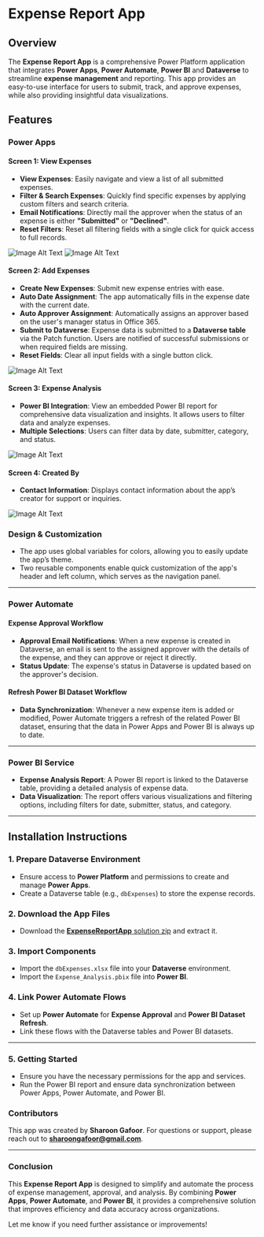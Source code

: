 

# **Expense Report App**

## Overview

The **Expense Report App** is a comprehensive Power Platform application that integrates **Power Apps**, **Power Automate**, **Power BI** and **Dataverse** to streamline **expense management** and reporting. This app provides an easy-to-use interface for users to submit, track, and approve expenses, while also providing insightful data visualizations.

## Features

### **Power Apps**

#### **Screen 1: View Expenses**
- **View Expenses**: Easily navigate and view a list of all submitted expenses.
- **Filter & Search Expenses**: Quickly find specific expenses by applying custom filters and search criteria.
- **Email Notifications**: Directly mail the approver when the status of an expense is either **"Submitted"** or **"Declined"**.
- **Reset Filters**: Reset all filtering fields with a single click for quick access to full records.

![Image Alt Text](images/images(1).png)
![Image Alt Text](images/images(3).png)

#### **Screen 2: Add Expenses**
- **Create New Expenses**: Submit new expense entries with ease.
- **Auto Date Assignment**: The app automatically fills in the expense date with the current date.
- **Auto Approver Assignment**: Automatically assigns an approver based on the user's manager status in Office 365.
- **Submit to Dataverse**: Expense data is submitted to a **Dataverse table** via the Patch function. Users are notified of successful submissions or when required fields are missing.
- **Reset Fields**: Clear all input fields with a single button click.

![Image Alt Text](images/images(4).png)

#### **Screen 3: Expense Analysis**
- **Power BI Integration**: View an embedded Power BI report for comprehensive data visualization and insights. It allows users to filter data and analyze expenses.
- **Multiple Selections**: Users can filter data by date, submitter, category, and status.

![Image Alt Text](images/images(5).png)

#### **Screen 4: Created By**
- **Contact Information**: Displays contact information about the app’s creator for support or inquiries.

![Image Alt Text](images/images(6).png)

### **Design & Customization**
- The app uses global variables for colors, allowing you to easily update the app’s theme.
- Two reusable components enable quick customization of the app's header and left column, which serves as the navigation panel.

---

### **Power Automate**

#### **Expense Approval Workflow**
- **Approval Email Notifications**: When a new expense is created in Dataverse, an email is sent to the assigned approver with the details of the expense, and they can approve or reject it directly.
- **Status Update**: The expense's status in Dataverse is updated based on the approver's decision.

#### **Refresh Power BI Dataset Workflow**
- **Data Synchronization**: Whenever a new expense item is added or modified, Power Automate triggers a refresh of the related Power BI dataset, ensuring that the data in Power Apps and Power BI is always up to date.

---

### **Power BI Service**

- **Expense Analysis Report**: A Power BI report is linked to the Dataverse table, providing a detailed analysis of expense data.
- **Data Visualization**: The report offers various visualizations and filtering options, including filters for date, submitter, status, and category.

---

## Installation Instructions

### 1. **Prepare Dataverse Environment**
   - Ensure access to **Power Platform** and permissions to create and manage **Power Apps**.
   - Create a Dataverse table (e.g., `dbExpenses`) to store the expense records.

### 2. **Download the App Files**
   - Download the [**ExpenseReportApp** solution zip](link) and extract it.

### 3. **Import Components**
   - Import the `dbExpenses.xlsx` file into your **Dataverse** environment.
   - Import the `Expense_Analysis.pbix` file into **Power BI**.

### 4. **Link Power Automate Flows**
   - Set up **Power Automate** for **Expense Approval** and **Power BI Dataset Refresh**.
   - Link these flows with the Dataverse tables and Power BI datasets.

---

### 5. **Getting Started**  
   - Ensure you have the necessary permissions for the app and services.
   - Run the Power BI report and ensure data synchronization between Power Apps, Power Automate, and Power BI.


### **Contributors**

This app was created by **Sharoon Gafoor**. For questions or support, please reach out to **sharoongafoor@gmail.com**.

---

### Conclusion

This **Expense Report App** is designed to simplify and automate the process of expense management, approval, and analysis. By combining **Power Apps**, **Power Automate**, and **Power BI**, it provides a comprehensive solution that improves efficiency and data accuracy across organizations.

Let me know if you need further assistance or improvements!
